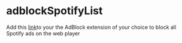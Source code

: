 # adblockSpotifyList
Add this [link](https://raw.githubusercontent.com/SlayTheVirus/adblockSpotifyList/master/spotifyAdDomains.txt)to your the AdBlock extension of your choice to block all Spotify ads on the web player
